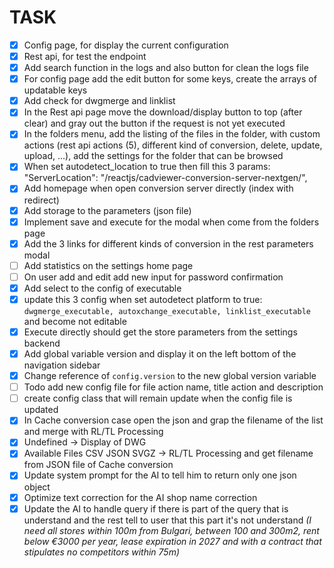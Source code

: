 # TASK

- [x] Config page, for display the current configuration
- [x] Rest api, for test the endpoint
- [x] Add search function in the logs and also button for clean the logs file
- [x] For config page add the edit button for some keys, create the arrays of updatable keys
- [x] Add check for dwgmerge and linklist
- [x] In the Rest api page move the download/display button to top (after clear) and gray out the button if the request is not yet executed
- [x] In the folders menu, add the listing of the files in the folder, with custom actions (rest api actions (5), different kind of conversion, delete, update, upload, ...), add the settings for the folder that can be browsed
- [x] When set autodetect_location to true then fill this 3 params:
      "ServerLocation": "/reactjs/cadviewer-conversion-server-nextgen/",
- [x] Add homepage when open conversion server directly (index with redirect)
- [x] Add storage to the parameters (json file)
- [x] Implement save and execute for the modal when come from the folders page
- [x] Add the 3 links for different kinds of conversion in the rest parameters modal
- [ ] Add statistics on the settings home page
- [ ] On user add and edit add new input for password confirmation
- [x] Add select to the config of executable
- [x] update this 3 config when set autodetect platform to true: `dwgmerge_executable, autoxchange_executable, linklist_executable` and become not editable
- [x] Execute directly should get the store parameters from the settings backend
- [x] Add global variable version and display it on the left bottom of the navigation sidebar
- [x] Change reference of `config.version` to the new global version variable
- [ ] Todo add new config file for file action name, title action and description
- [ ] create config class that will remain update when the config file is updated
- [x] In Cache conversion case open the json and grap the filename of the list and merge with RL/TL Processing
- [x] Undefined -> Display of DWG
- [x] Available Files CSV JSON SVGZ -> RL/TL Processing and get filename from JSON file of Cache conversion
- [x] Update system prompt for the AI to tell him to return only one json object
- [x] Optimize text correction for the AI shop name correction
- [x] Update the AI to handle query if there is part of the query that is understand and the rest tell to user that this part it's not understand _(I need all stores within 100m from Bulgari, between 100 and 300m2, rent below €3000 per year, lease expiration in 2027 and with a contract that stipulates no competitors within 75m)_
